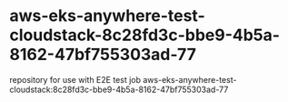 # aws-eks-anywhere-test-cloudstack-8c28fd3c-bbe9-4b5a-8162-47bf755303ad-77
repository for use with E2E test job aws-eks-anywhere-test-cloudstack:8c28fd3c-bbe9-4b5a-8162-47bf755303ad-77
